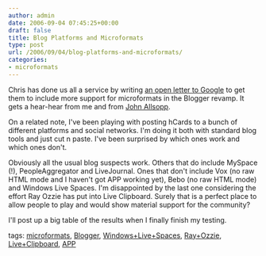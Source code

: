 ```yaml
---
author: admin
date: 2006-09-04 07:45:25+00:00
draft: false
title: Blog Platforms and Microformats
type: post
url: /2006/09/04/blog-platforms-and-microformats/
categories:
- microformats
---
```


Chris has done us all a service by writing [an open letter to Google](http://factoryjoe.com/blog/2006/09/02/on-open-letter-to-blogger/) to get them to include more support for microformats in the Blogger revamp. It gets a hear-hear from me and from [John Allsopp](http://microformatique.com/?p=19).

On a related note, I've been playing with posting hCards to a bunch of different platforms and social networks. I'm doing it both with standard blog tools and just cut n paste. I've been surprised by which ones work and which ones don't. 

Obviously all the usual blog suspects work. Others that do include MySpace (!), PeopleAggregator and LiveJournal. Ones that don't include Vox (no raw HTML mode and I haven't got APP working yet), Bebo (no raw HTML mode) and Windows Live Spaces. I'm disappointed by the last one considering the effort Ray Ozzie has put into Live Clipboard. Surely that is a perfect place to allow people to play and would show material support for the community?

I'll post up a big table of the results when I finally finish my testing.

tags: [microformats](http://technorati.com/tag/microformats), [Blogger](http://technorati.com/tag/Blogger), [Windows+Live+Spaces](http://technorati.com/tag/Windows+Live+Spaces), [Ray+Ozzie](http://technorati.com/tag/Ray+Ozzie), [Live+Clipboard](http://technorati.com/tag/Live+Clipboard), [APP](http://technorati.com/tag/APP)
